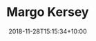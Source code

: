 ---
layout: basic
title: "Margo Kersey"
date: 2018-11-28T15:15:34+10:00
permalink: "/about/"
description: "Hi, I'm Margo! I'm a research data analyst at the UCSF Dyslexia Center in San Francisco, CA."
image: "/assets/images/gen/content/MargoKersey.jpg"
---
